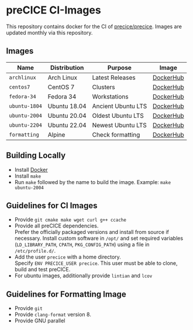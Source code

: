 # preCICE CI-Images

This repository contains docker for the CI of [precice/precice](https://github.com/precice/precice).
Images are updated monthly via this repository.


## Images

Name | Distribution | Purpose | Image
--- | --- | --- | ---
`archlinux`   | Arch Linux   | Latest Releases   | [DockerHub](https://hub.docker.com/r/precice/ci-archlinux)
`centos7`     | CentOS 7     | Clusters          | [DockerHub](https://hub.docker.com/r/precice/ci-centos7)
`fedora-34`   | Fedora 34    | Workstations      | [DockerHub](https://hub.docker.com/r/precice/ci-fedora-34)
`ubuntu-1804` | Ubuntu 18.04 | Ancient Ubuntu LTS | [DockerHub](https://hub.docker.com/r/precice/ci-ubuntu-1804)
`ubuntu-2004` | Ubuntu 20.04 | Oldest Ubuntu LTS | [DockerHub](https://hub.docker.com/r/precice/ci-ubuntu-2004)
`ubuntu-2204` | Ubuntu 22.04 | Newest Ubuntu LTS | [DockerHub](https://hub.docker.com/r/precice/ci-ubuntu-2204)
`formatting`  | Alpine       | Check formatting  | [DockerHub](https://hub.docker.com/r/precice/ci-formatting)

## Building Locally

* Install [Docker](https://www.docker.com/get-started)
* Install `make`
* Run `make` followed by the name to build the image. Example: `make ubuntu-2004`

## Guidelines for CI Images

* Provide `git cmake make wget curl g++ ccache`
* Provide all preCICE dependencies.  
  Prefer the officially packaged versions and install from source if necessary.
  Install custom software in `/opt/` and set required variables (`LD_LIBRARY_PATH`, `CPATH`, `PKG_CONFIG_PATH`) using a file in `/etc/profile.d/`.
* Add the user `precice` with a home directory.  
  Specify `ENV PRECICE_USER precice`.
  This user must be able to clone, build and test preCICE.
* For ubuntu images, additionally provide `lintian` and `lcov`

## Guidelines for Formatting Image

* Provide `git`
* Provide `clang-format` version 8.
* Provide GNU parallel
